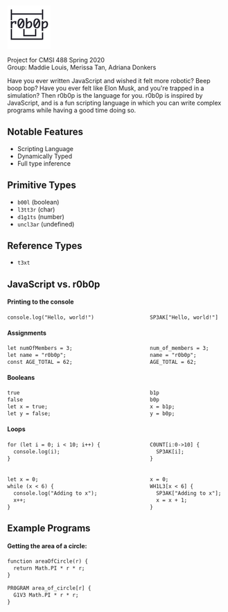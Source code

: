 ![r0b0p logo](images/r0b0p.png)

Project for CMSI 488 Spring 2020  
Group: Maddie Louis, Merissa Tan, Adriana Donkers

Have you ever written JavaScript and wished it felt more robotic? Beep boop bop? Have you ever felt like Elon Musk, and you're trapped in a simulation? Then r0b0p is the language for you. r0b0p is inspired by JavaScript, and is a fun scripting language in which you can write complex programs while having a good time doing so.

## Notable Features
- Scripting Language
- Dynamically Typed
- Full type inference

## Primitive Types
- `b00l` (boolean)
- `l3tt3r` (char)
- `d1g1ts` (number)
- `uncl3ar` (undefined)

## Reference Types
- `t3xt`


## JavaScript vs. r0b0p

#### Printing to the console

```
console.log("Hello, world!")                  SP3AK["Hello, world!"]
```

#### Assignments

```
let numOfMembers = 3;                         num_of_members = 3;
let name = "r0b0p";                           name = "r0b0p";
const AGE_TOTAL = 62;                         AGE_TOTAL = 62;
```

#### Booleans

```
true                                          b1p
false                                         b0p
let x = true;                                 x = b1p;
let y = false;                                y = b0p;
```

#### Loops

```
for (let i = 0; i < 10; i++) {                C0UNT[i:0->10] {
  console.log(i);                               SP3AK[i];
}                                             }


let x = 0;                                    x = 0;
while (x < 6) {                               WH1L3[x < 6] {
  console.log("Adding to x");                   SP3AK["Adding to x"];
  x++;                                          x = x + 1;
}                                             }
```


## Example Programs

#### Getting the area of a circle:

```
function areaOfCircle(r) {
  return Math.PI * r * r;
}
```

```r0b0p
PR0GRAM area_of_circle[r] {
  G1V3 Math.PI * r * r;
}
```
